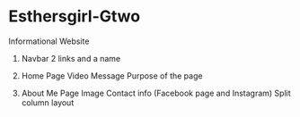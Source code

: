 # Esthersgirl-Gtwo

Informational Website

1. Navbar
   2 links and a name

2. Home Page
   Video Message
   Purpose of the page

3. About Me Page
   Image
   Contact info (Facebook page and Instagram)
   Split column layout
